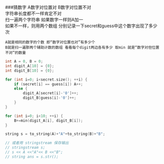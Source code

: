 ###猜数字 A数字对位置对 B数字对位置不对  
	字符串长度都不一样肯定不对  
	扫一遍两个字符串 如果数字一样则A加一  
	如果不一样，则用两个数组 分别记录一下secret和guess中这个数字出现了多少次  

	A就是相同的数字的个数 即“数字对位置也对”有多少个  
	B就是扫一遍那两个辅助计数的数组 看看每个digit两边各有多少 取min 就是“数字对但位置不对”的数量  

```cpp
int A = 0, B = 0;
int digit_A[10] = {0};
int digit_B[10] = {0};

for (int i=0; i<secret.size(); ++i) {
	if (secret[i] == guess[i]) A++;
	else {
		digit_A[secret[i]-'0']++;
		digit_B[guess[i]-'0']++;
	}
}

for (int i=0; i<10; ++i) {
	B+=min(digit_A[i], digit_B[i]);
}

string s = to_string(A)+"A"+to_string(B)+"B";

// 或者用 stringstream 保存输出
// stringstream s;
// s << A <<"A"<< B <<"B";
// string ans = s.str();

```